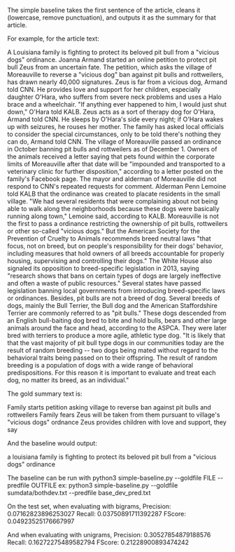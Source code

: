 The simple baseline takes the first sentence of the article, cleans it (lowercase, remove punctuation), and outputs it as the summary for that article.

For example, for the article text:

A Louisiana family is fighting to protect its beloved pit bull from a "vicious dogs" ordinance. Joanna Armand started an online petition to protect pit bull Zeus from an uncertain fate. The petition, which asks the village of Moreauville to reverse a "vicious dog" ban against pit bulls and rottweilers, has drawn nearly 40,000 signatures. Zeus is far from a vicious dog, Armand told CNN. He provides love and support for her children, especially daughter O'Hara, who suffers from severe neck problems and uses a Halo brace and a wheelchair. "If anything ever happened to him, I would just shut down," O'Hara told KALB. Zeus acts as a sort of therapy dog for O'Hara, Armand told CNN. He sleeps by O'Hara's side every night; if O'Hara wakes up with seizures, he rouses her mother. The family has asked local officials to consider the special circumstances, only to be told there's nothing they can do, Armand told CNN. The village of Moreauville passed an ordinance in October banning pit bulls and rottweilers as of December 1. Owners of the animals received a letter saying that pets found within the corporate limits of Moreauville after that date will be "impounded and transported to a veterinary clinic for further disposition," according to a letter posted on the family's Facebook page. The mayor and alderman of Moreauville did not respond to CNN's repeated requests for comment. Alderman Penn Lemoine told KALB that the ordinance was created to placate residents in the small village. "We had several residents that were complaining about not being able to walk along the neighborhoods because these dogs were basically running along town," Lemoine said, according to KALB. Moreauville is not the first to pass a ordinance restricting the ownership of pit bulls, rottweilers or other so-called "vicious dogs." But the American Society for the Prevention of Cruelty to Animals recommends breed neutral laws "that focus, not on breed, but on people's responsibility for their dogs' behavior, including measures that hold owners of all breeds accountable for properly housing, supervising and controlling their dogs." The White House also signaled its opposition to breed-specific legislation in 2013, saying "research shows that bans on certain types of dogs are largely ineffective and often a waste of public resources." Several states have passed legislation banning local governments from introducing breed-specific laws or ordinances. Besides, pit bulls are not a breed of dog. Several breeds of dogs, mainly the Bull Terrier, the Bull dog and the American Staffordshire Terrier are commonly referred to as "pit bulls." These dogs descended from an English bull-baiting dog bred to bite and hold bulls, bears and other large animals around the face and head, according to the ASPCA. They were later bred with terriers to produce a more agile, athletic type dog. "It is likely that that the vast majority of pit bull type dogs in our communities today are the result of random breeding -- two dogs being mated without regard to the behavioral traits being passed on to their offspring. The result of random breeding is a population of dogs with a wide range of behavioral predispositions. For this reason it is important to evaluate and treat each dog, no matter its breed, as an individual."

The gold summary text is:

Family starts petition asking village to reverse ban against pit bulls and rottweilers Family fears Zeus will be taken from them pursuant to village's "vicious dogs" ordnance Zeus provides children with love and support, they say

And the baseline would output:

a louisiana family is fighting to protect its beloved pit bull from a "vicious dogs" ordinance

The baseline can be run with python3 simple-baseline.py --goldfile FILE --predfile OUTFILE
ex: python3 simple-baseline.py --goldfile sumdata/bothdev.txt --predfile base_dev_pred.txt

On the test set, when evaluating with bigrams,
Precision: 0.07162823896253027
Recall: 0.03750891711392287
FScore: 0.04923525176667997

And when evaluating with unigrams,
Precision: 0.30527854879188576
Recall: 0.16272275489582794
FScore: 0.21228900893474242
